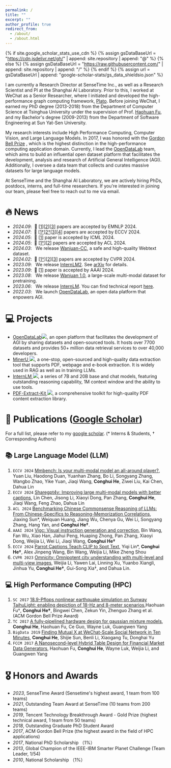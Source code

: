 ```yaml
---
permalink: /
title: ""
excerpt: ""
author_profile: true
redirect_from: 
  - /about/
  - /about.html
---
```


{% if site.google_scholar_stats_use_cdn %}
{% assign gsDataBaseUrl = "https://cdn.jsdelivr.net/gh/" | append: site.repository | append: "@" %}
{% else %}
{% assign gsDataBaseUrl = "https://raw.githubusercontent.com/" | append: site.repository | append: "/" %}
{% endif %}
{% assign url = gsDataBaseUrl | append: "google-scholar-stats/gs_data_shieldsio.json" %}

<span class='anchor' id='about-me'></span>

I am currently a Research Director at SenseTime Inc., as well as a Research Scientist and PI at the Shanghai AI Laboratory. Prior to this, I worked at WeChat as a Senior Researcher, where I initiated and developed the high-performance graph computing framework, [Plato](https://github.com/Tencent/plato). Before joining WeChat, I earned my PhD degree (2013-2018) from the Department of Computer Science at Tsinghua University under the supervision of Prof. [Haohuan Fu](http://47.94.243.94/mediawiki/index.php/Haohuan_Fu), and my Bachelor's degree (2009-2013) from the Department of Software Engineering at Sun Yat-Sen University.

My research interests include High Performance Computing, Computer Vision, and Large Language Models. In 2017, I was honored with the [Gordon Bell Prize](https://awards.acm.org/bell) , which is the highest distinction in the high-performance computing application domain. Currently, I lead the [OpenDataLab](https://opendatalab.com/) team, which aims to build an influential open dataset platform that facilitates the development, analysis and research of Artificial General Intelligence (AGI). Additionally, I oversee a data team that collects and curates massive datasets for large language models.

At SenseTime and the Shanghai AI Laboratory, we are actively hiring PhDs, postdocs, interns, and full-time researchers. If you're interested in joining our team, please feel free to reach out to me via email.

# 🔥 News
- *2024.09*: &nbsp;🎉 [[1](https://arxiv.org/pdf/2406.16554)][[2](https://arxiv.org/pdf/2402.13583)][[3](https://arxiv.org/pdf/2403.02127)] papers are accepted by EMNLP 2024.
- *2024.07*: &nbsp;🎉 [[1†](https://arxiv.org/abs/2312.14232)][2†](https://arxiv.org/pdf/2408.05475)[[3](https://arxiv.org/abs/2311.12793)][[4](https://arxiv.org/abs/2307.06281)] papers are accepted by ECCV 2024.
- *2024.05*: &nbsp;🎉 [[1](https://arxiv.org/abs/2402.05935)] paper is accepted by ICML 2024.
- *2024.05*: &nbsp;🎉 [[1†](https://arxiv.org/abs/2403.14112)][[2](https://arxiv.org/abs/2403.07920)] papers are accepted by ACL 2024.
- *2024.03*: &nbsp; We release [Wanjuan-CC](https://opendatalab.com/OpenDataLab/WanJuanCC), a safe and high-quality Webtext dataset.
- *2024.02*: &nbsp;🎉 [[1†](https://arxiv.org/abs/2404.04823)][[2](https://arxiv.org/abs/2404.02638)][[3](https://arxiv.org/abs/2311.17911)] papers are accepted by CVPR 2024.
- *2023.09*: &nbsp; We release [InternLM2](https://github.com/InternLM/InternLM). See [arXiv](https://arxiv.org/abs/2403.17297) for details.
- *2023.09*: &nbsp;🎉 [[1](https://arxiv.org/abs/2308.12714)] paper is accepted by AAAI 2024.
- *2023.08*: &nbsp; We release [Wanjuan 1.0](https://opendatalab.com/OpenDataLab/WanJuan1_dot_0), a large-scale multi-modal dataset for pretraining.
- *2023.06*: &nbsp; We release [InternLM](https://github.com/InternLM/InternLM). You can find technical report [here](https://github.com/InternLM/InternLM-techreport/blob/main/InternLM.pdf).
- *2022.03*: &nbsp; We launch [OpenDataLab](https://opendatalab.com/), an open data platform that enpowers AGI.

# 💻 Projects
- [OpenDataLab](https://opendatalab.com/)[![](https://img.shields.io/github/stars/opendatalab?style=social)](https://github.com/opendatalab), an open platform that facilitates the development of AGI by sharing datasets and open-sourced tools. It hosts over 7700 datasets and provides 50+ million data retrieval services to over 40,000 developers.
- [MinerU ![](https://img.shields.io/github/stars/opendatalab/MinerU?style=social)](https://github.com/opendatalab/MinerU), a one-stop, open-sourced and high-quality data extraction tool that supports PDF, webpage and e-book extraction. It is widely used in RAG as well as in training LLMs. 
- [InternLM ![](https://img.shields.io/github/stars/InternLM/InternLM?style=social)](https://github.com/InternLM/InternLM), a series of 7B and 20B base and chat models, featuring outstanding reasoning capability, 1M context window and the ability to use tools.  
- [PDF-Extract-Kit ![](https://img.shields.io/github/stars/opendatalab/PDF-Extract-Kit?style=social)](https://github.com/opendatalab/PDF-Extract-Kit), a comprehensive toolkit for high-quality PDF content extraction library.

# 📝 Publications ([Google Scholar](https://scholar.google.com/citations?user=PopTv7kAAAAJ))
For a full list, please refer to my [google scholar](https://scholar.google.com/citations?user=PopTv7kAAAAJ). (* Interns & Students, † Corresponding Authors) 

## 📚 Large Language Model (LLM)
1. `ECCV 2024` [Mmbench: Is your multi-modal model an all-around player?](https://arxiv.org/pdf/2307.06281), Yuan Liu, Haodong Duan, Yuanhan Zhang, Bo Li, Songyang Zhang, Wangbo Zhao, Yike Yuan, Jiaqi Wang, **Conghui He**, Ziwei Liu, Kai Chen, Dahua Lin
2. `ECCV 2024` [Sharegpt4v: Improving large multi-modal models with better captions](https://arxiv.org/pdf/2311.12793), Lin Chen, Jisong Li, Xiaoyi Dong, Pan Zhang, **Conghui He**, Jiaqi Wang, Feng Zhao, Dahua Lin
3. `ACL 2024` [Benchmarking Chinese Commonsense Reasoning of LLMs: From Chinese-Specifics to Reasoning-Memorization Correlations](https://arxiv.org/abs/2403.14112), Jiaxing Sun*, Weiquan Huang, Jiang Wu, Chenya Gu, Wei Li, Songyang Zhang, Hang Yan, and **Conghui He†**.
4. `AAAI 2024` [Vigc: Visual instruction generation and correction](https://arxiv.org/abs/2308.12714), Bin Wang, Fan Wu, Xiao Han, Jiahui Peng, Huaping Zhong, Pan Zhang, Xiaoyi Dong, Weijia Li, Wei Li, Jiaqi Wang, **Conghui He†**
5. `ECCV 2024` [Parrot Captions Teach CLIP to Spot Text](https://arxiv.org/abs/2312.14232), Yiqi Lin*, **Conghui He†**, Alex Jinpeng Wang, Bin Wang, Weijia Li, Mike Zheng Shou
6. `CVPR 2023` [Omnicity: Omnipotent city understanding with multi-level and multi-view images](https://arxiv.org/abs/2208.00928), Weijia Li, Yawen Lai, Linning Xu, Yuanbo Xiangli, Jinhua Yu, **Conghui He†**, Gui-Song Xia†, and Dahua Lin. 

## 💻 High Performance Computing (HPC)
1. `SC 2017` [18.9-Pflops nonlinear earthquake simulation on Sunway TaihuLight: enabling depiction of 18-Hz and 8-meter scenarios](https://ieeexplore.ieee.org/document/9926274),Haohuan Fu†, **Conghui He†**, Bingwei Chen, Zekun Yin, Zhenguo Zhang et al. (ACM Gordon Bell Prize Award)
2. `TC 2017` [A fully-pipelined hardware design for gaussian mixture models](https://ieeexplore.ieee.org/document/7938761/), **Conghui He**, Haohuan Fu, Ce Guo, Wayne Luk, Guangwen Yang
3. `BigData 2019` [Finding Mutual X at WeChat-Scale Social Network in Ten Minutes](https://ieeexplore.ieee.org/document/9005513), **Conghui He**, Shijie Sun, Benli Li, Xiaogang Tu, Donghai Yu
4. `FCCM 2017` [A Nanosecond-level Hybrid Table Design for Financial Market Data Generators](), Haohuan Fu, **Conghui He**, Wayne Luk, Weijia Li, and Guangwen Yang

# 🎖 Honors and Awards
- *2023*, SenseTime Award (Sensetime's highest award, 1 team from 100 teams)
- *2021*, Outstanding Team Award at SenseTime (10 teams from 200 teams)
- *2019*, Tencent Technology Breakthrough Award - Gold Prize (highest technical award, 1 team from 50 teams)
- *2018*, Outstanding Graduate PhD Student Award
- *2017*, ACM Gordon Bell Prize (the highest award in the field of HPC applications)
- *2017*, National PhD Scholarship （1%）
- *2013*, Global Champion of the IEEE-IBM Smarter Planet Challenge (Team Leader, 1/54)
- *2010*, National Scholarship （1%）